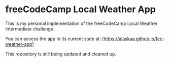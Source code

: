 # freeCodeCamp Local Weather App

This is my personal implementation of the freeCodeCamp Local Weather Intermediate challenge.

You can access the app in its current state at:
[https://alaskaa.github.io/fcc-weather-app]

This repository is still being updated and cleaned up.
